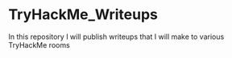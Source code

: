 # TryHackMe_Writeups
In this repository I will publish writeups that I will make to various TryHackMe rooms
